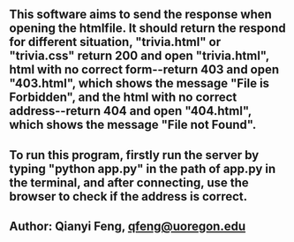 ## This software aims to send the response when opening the htmlfile. It should return the respond for different situation, "trivia.html" or "trivia.css" return 200 and open "trivia.html", html with no correct form--return 403 and open "403.html", which shows the message "File is Forbidden", and the html with no correct address--return 404 and open "404.html", which shows the message "File not Found". ##

## To run this program, firstly run the server by typing "python app.py" in the path of app.py in the terminal, and after connecting, use the browser to check if the address is correct. 

## Author: Qianyi Feng, qfeng@uoregon.edu ##


 

